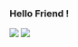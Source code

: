 ### Hello Friend !
![](https://github-readme-stats.vercel.app/api?username=didiermunezero&show_icons=true&count_private=true)
![](https://github-readme-stats.vercel.app/api/top-langs/?username=didiermunezero&langs_count=10&layout=compact&count_private=true)
